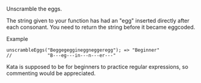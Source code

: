 Unscramble the eggs.

The string given to your function has had an "egg" inserted directly after each consonant. You need to return the string before it became eggcoded.

Example
```
unscrambleEggs("Beggegeggineggneggeregg"); => "Beginner"
//             "B---eg---in---n---er---"
```
Kata is supposed to be for beginners to practice regular expressions, so commenting would be appreciated.